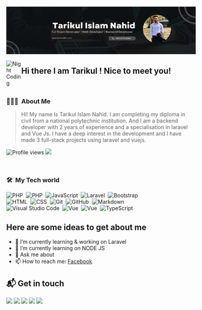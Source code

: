 ![Tarikul Islam Nahid Banner](https://github.com/tarikulIslamNahid/tarikulIslamNahid/blob/main/tarikulIslamNahid.png)

<img alt="Night Coding" src="https://c.tenor.com/z2xJqhCpneIAAAAM/wave-hand.gif" width='40' align="left"/>  <h2>  Hi there   I am Tarikul ! Nice to meet you!</h2>

&nbsp;

### 👨🏻‍💻 &nbsp;About Me

> Hi! My name Is Tarikul Islam Nahid. I am completing my diploma in civil from a national polytechnic institution. And I am a backend developer with 2 years of experience  and a specialisation in laravel and Vue Js.  I have a deep interest in the development and I have made 3 full-stack projects using laravel and vuejs.
&nbsp;


![Profile views](https://gpvc.arturio.dev/tarikulIslamNahid)  <img src="https://img.shields.io/github/followers/tarikulIslamNahid?label=Follow" style=" float:left, margin-right:10px" />

&nbsp;

### 🛠 &nbsp;My Tech world


![PHP](https://img.shields.io/badge/-PHP-05122A?style=flat&logo=php)&nbsp;
![PHP](https://img.shields.io/badge/-Mysql-05122A?style=flat&logo=mysql)&nbsp;
![JavaScript](https://img.shields.io/badge/-JavaScript-05122A?style=flat&logo=javascript)&nbsp;
![Laravel](https://img.shields.io/badge/-Laravel-05122A?style=flat&logo=laravel)&nbsp;
![Bootstrap](https://img.shields.io/badge/-Bootstrap-05122A?style=flat&logo=bootstrap&logoColor=563D7C)\
![HTML](https://img.shields.io/badge/-HTML-05122A?style=flat&logo=HTML5)&nbsp;
![CSS](https://img.shields.io/badge/-CSS-05122A?style=flat&logo=CSS3&logoColor=1572B6)&nbsp;
![Git](https://img.shields.io/badge/-Git-05122A?style=flat&logo=git)&nbsp;
![GitHub](https://img.shields.io/badge/-GitHub-05122A?style=flat&logo=github)&nbsp;
![Markdown](https://img.shields.io/badge/-Markdown-05122A?style=flat&logo=markdown)\
![Visual Studio Code](https://img.shields.io/badge/-Visual%20Studio%20Code-05122A?style=flat&logo=visual-studio-code&logoColor=007ACC)&nbsp;
![Vue](https://img.shields.io/badge/-Vue.Js-05122A?style=flat&logo=vue.js)&nbsp;
![Vue](https://img.shields.io/badge/-Nuxt.Js-05122A?style=flat&logo=nuxt.js)&nbsp;
![TypeScript](https://img.shields.io/badge/-Tailwind-05122A?style=flat&logo=tailwindcss)&nbsp;

## Here are some ideas to get about me
- 🔭 I’m currently learning & working on Laravel
- 🌱 I’m currently learning on NODE JS 
- 💬 Ask me about 
- 📫 How to reach me: [Facebook](https://facebook.com/md.tarekul.313)

## 📬 Get in touch
<p align="left">
<a href="https://www.tarekuldev.com"><img src="https://img.shields.io/badge/-tarekuldev.com-3423A6?style=flat&logo=Google-Chrome&logoColor=white"/></a>
<a href="https://www.linkedin.com/in/muniraakter/"><img src="https://img.shields.io/badge/-Tarikul%20Islam%20Nahid-0077B5?style=flat&logo=Linkedin&logoColor=white"/></a>
<a href="mailto:tarikulislamnahid15@gmail.com"><img src="https://img.shields.io/badge/-tarikulislamnahid15@gmail.com-D14836?style=flat&logo=Gmail&logoColor=white"/></a>
<a href="https://www.facebook.com/md.tarekul.313"><img src="https://img.shields.io/badge/-@TarikulIslamNahid-4267B2?style=flat&logo=Facebook&logoColor=white"/></a>
<a href="https://www.instagram.com/tarikulislamnahid/"><img src="https://img.shields.io/badge/-@TarikulIslam-8a3ab9?style=flat&logo=Instagram&logoColor=white"/></a>
</p>
